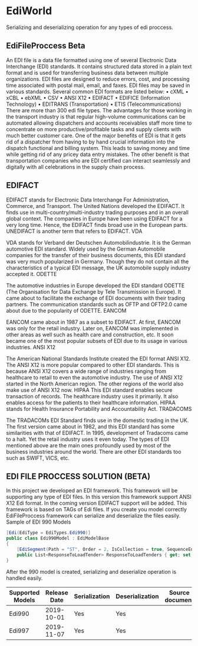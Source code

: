 #	EdiWorld
Serializing and deserializing operation for any types of edi proccess.

##	EdiFileProccess Beta

An EDI file is a data file formatted using one of several Electronic Data Interchange (EDI) standards. It contains structured data stored in a plain text format and is used for transferring business data between multiple organizations. EDI files are designed to reduce errors, cost, and processing time associated with postal mail, email, and faxes.
EDI files may be saved in various standards. Several common EDI formats are listed below:
•	cXML
•	xCBL
•	ebXML
•	CSV
•	ANSI X12
•	EDIFACT
•	EDIFICE (Information Technology)
•	EDITRANS (Transportation)
•	ETIS (Telecommunications)
There are more than 300 edi file types.
The advantages for those working in the transport industry is that regular high-volume communications can be automated allowing dispatchers and accounts receivables staff more time to concentrate on more productive/profitable tasks and supply clients with much better customer care. One of the major benefits of EDI is that it gets rid of a dispatcher from having to by hand crucial information into the dispatch functional and billing system. This leads to saving money and time while getting rid of any pricey data entry mistakes. The other benefit is that transportation companies who are EDI certified can interact seamlessly and digitally with all celebrations in the supply chain process.
 

##	EDIFACT

EDIFACT stands for Electronic Data Interchange For Administration, Commerce, and Transport. The United Nations developed the EDIFACT. It finds use in multi-country/multi-industry trading purposes and in an overall global context. The companies in Europe have been using EDIFACT for a very long time. Hence, the EDIFACT finds broad use in the European parts. UNEDIFACT is another term that refers to EDIFACT.
VDA

VDA stands for Verband der Deutschen Automobilindustrie. It is the German automotive EDI standard. Widely used by the German Automobile companies for the transfer of their business documents, this EDI standard was very much popularized in Germany. Though they do not contain all the characteristics of a typical EDI message, the UK automobile supply industry accepted it.
ODETTE

The automotive industries in Europe developed the EDI standard ODETTE (The Organisation for Data Exchange by Tele Transmission in Europe). It came about to facilitate the exchange of EDI documents with their trading partners. The communication standards such as OFTP and OFTP2.0 came about due to the popularity of ODETTE.
EANCOM

EANCOM came about in 1987 as a subset to EDIFACT. At first, EANCOM was only for the retail industry. Later on, EANCOM was implemented in other areas as well such as health care and construction, etc. It soon became one of the most popular subsets of EDI due to its usage in various industries.
ANSI X12

The American National Standards Institute created the EDI format ANSI X12. The ANSI X12 is more popular compared to other EDI standards. This is because ANSI X12 covers a wide range of industries ranging from healthcare to retail to even the automotive industry. The use of ANSI X12 started in the North American region. The other regions of the world also make use of ANSI X12 now. 
HIPAA
This EDI standard enables secure transaction of records. The healthcare industry uses it primarily. It also enables access for the patients to their healthcare information. HIPAA stands for Health Insurance Portability and Accountability Act.
TRADACOMS

The TRADACOMs EDI Standard finds use in the domestic trading in the UK. The first version came about in 1982, and this EDI standard has some similarities with that of EDIFACT. In 1995, development of Tradacoms came to a halt. Yet the retail industry uses it even today.
The types of EDI mentioned above are the main ones profoundly used by most of the business industries around the world. There are other EDI standards too such as SWIFT, VICS, etc.  

##	EDI FILE PROCCESS SOLUTION (BETA)

In this project we developed an EDI framework. This framework will be supporting any type of EDI files. In this version this framework support ANSI X12 Edi format. In the coming version EDIFACT support will be added.
This framework is based on TAGs of Edi files. If you create you model correctly EdiFileProccess framework can serialize and deserialize the files easily.
Sample of EDI 990 Models


```csharp
[Edi(EdiType = EdiTypes.Edi990)]
public class Edi990Model : EdiModelBase
{               
	[EdiSegment(Path = "ST", Order = 2, IsCollection = true, SequenceEnd = "SE", IsWithSequenceEnd = true)]
	public List<ResponseToLoadTender> ResponseToLoadTenders { get; set; }        
}
```

After the 990 model is created, serializing and deserialize operation is handled easily.

Supported Models 	| Release Date 	| Serialization | Deserialization | Source document
------------------- | ------------- | ------------- | --------------- | ---------------
Edi990 				| 2019-10-01   	| Yes           | Yes             |
Edi997 				| 2019-11-07   	| Yes           | Yes             |

